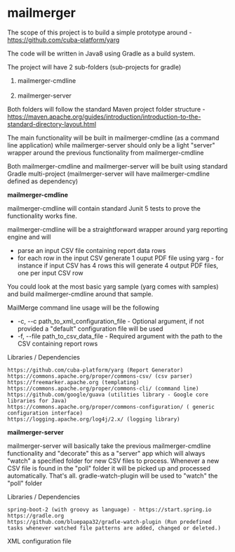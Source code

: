 # mailmerger

The scope of this project is to build a simple prototype around - https://github.com/cuba-platform/yarg

The code will be written in Java8 using Gradle as a build system.

The project will have 2 sub-folders (sub-projects for gradle) 

<ol>
<li>mailmerger-cmdline</li><br>
<li>mailmerger-server</li>
</ol>

Both folders will follow the standard Maven project folder structure - https://maven.apache.org/guides/introduction/introduction-to-the-standard-directory-layout.html

The main functionality will be built in mailmerger-cmdline (as a command line application) while mailmerger-server should only be a light "server" wrapper around the previous functionality from mailmerger-cmdline

Both mailmerger-cmdline and mailmerger-server will be built using standard Gradle multi-project (mailmerger-server will have mailmerger-cmdline defined as dependency)

**mailmerger-cmdline**

mailmerger-cmdline will contain standard Junit 5 tests to prove the functionality works fine.

mailmerger-cmdline will be a straightforward wrapper around yarg reporting engine and will

<ul>
<li>parse an input CSV file containing report data rows</li>
<li>for each row in the input CSV generate 1 ouput PDF file using yarg - for instance if input CSV has 4 rows this will generate 4 output PDF files, one per input CSV row</li>
</ul>

You could look at the most basic yarg sample (yarg comes with samples) and build mailmerger-cmdline around that sample.

MailMerge command line usage will be the following

<ul>
<li>-c, --c path_to_xml_configuration_file - Optional argument, if not provided a "default" configuration file will be used</li>
<li>-f, --file path_to_csv_data_file - Required argument with the path to the CSV containing report rows</li>
</ul>

Libraries / Dependencies

	https://github.com/cuba-platform/yarg (Report Generator)
	https://commons.apache.org/proper/commons-csv/ (csv parser)
	https://freemarker.apache.org (templating)
	https://commons.apache.org/proper/commons-cli/ (command line)
	https://github.com/google/guava (utilities library - Google core libraries for Java)
	https://commons.apache.org/proper/commons-configuration/ ( generic configuration interface)
	https://logging.apache.org/log4j/2.x/ (logging library)

**mailmerger-server**

mailmerger-server will basically take the previous mailmerger-cmdline functionality and "decorate" this as a "server" app which 
will always "watch" a specified folder for new CSV files to process. Whenever a new CSV file is found in the "poll" folder it will be picked up and processed automatically. That's all. gradle-watch-plugin will be used to "watch" the "poll" folder

Libraries / Dependencies

	spring-boot-2 (with groovy as language) - https://start.spring.io
	https://gradle.org 
	https://github.com/bluepapa32/gradle-watch-plugin (Run predefined tasks whenever watched file patterns are added, changed or deleted.)

XML configuration file





 
